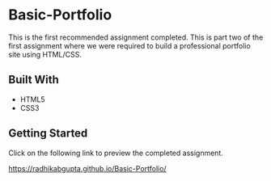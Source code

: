 # Basic-Portfolio

This is the first recommended assignment completed.
This is part two of the first assignment where we were required to build a professional portfolio site using HTML/CSS.

## Built With
- HTML5
- CSS3

## Getting Started
Click on the following link to preview the completed assignment.

https://radhikabgupta.github.io/Basic-Portfolio/

